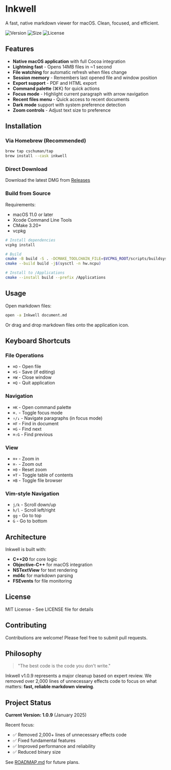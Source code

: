 # Inkwell

A fast, native markdown viewer for macOS. Clean, focused, and efficient.

![Version](https://img.shields.io/badge/version-1.0.9-blue)
![Size](https://img.shields.io/badge/size-608KB-green)
![License](https://img.shields.io/badge/license-MIT-brightgreen)

## Features

- **Native macOS application** with full Cocoa integration
- **Lightning fast** - Opens 14MB files in ~1 second
- **File watching** for automatic refresh when files change
- **Session memory** - Remembers last opened file and window position
- **Export support** - PDF and HTML export
- **Command palette** (⌘K) for quick actions
- **Focus mode** - Highlight current paragraph with arrow navigation
- **Recent files menu** - Quick access to recent documents
- **Dark mode** support with system preference detection
- **Zoom controls** - Adjust text size to preference

## Installation

### Via Homebrew (Recommended)

```bash
brew tap cschuman/tap
brew install --cask inkwell
```

### Direct Download

Download the latest DMG from [Releases](https://github.com/cschuman/inkwell/releases/latest)

### Build from Source

Requirements:
- macOS 11.0 or later
- Xcode Command Line Tools
- CMake 3.20+
- vcpkg

```bash
# Install dependencies
vcpkg install

# Build
cmake -B build -S . -DCMAKE_TOOLCHAIN_FILE=$VCPKG_ROOT/scripts/buildsystems/vcpkg.cmake
cmake --build build -j$(sysctl -n hw.ncpu)

# Install to /Applications
cmake --install build --prefix /Applications
```

## Usage

Open markdown files:
```bash
open -a Inkwell document.md
```

Or drag and drop markdown files onto the application icon.

## Keyboard Shortcuts

### File Operations
- `⌘O` - Open file
- `⌘S` - Save (if editing)
- `⌘W` - Close window
- `⌘Q` - Quit application

### Navigation
- `⌘K` - Open command palette
- `⌘.` - Toggle focus mode
- `↑/↓` - Navigate paragraphs (in focus mode)
- `⌘F` - Find in document
- `⌘G` - Find next
- `⌘⇧G` - Find previous

### View
- `⌘+` - Zoom in
- `⌘-` - Zoom out
- `⌘0` - Reset zoom
- `⌘T` - Toggle table of contents
- `⌘B` - Toggle file browser

### Vim-style Navigation
- `j/k` - Scroll down/up
- `h/l` - Scroll left/right
- `gg` - Go to top
- `G` - Go to bottom

## Architecture

Inkwell is built with:
- **C++20** for core logic
- **Objective-C++** for macOS integration
- **NSTextView** for text rendering
- **md4c** for markdown parsing
- **FSEvents** for file monitoring

## License

MIT License - See LICENSE file for details

## Contributing

Contributions are welcome! Please feel free to submit pull requests.

## Philosophy

> "The best code is the code you don't write."

Inkwell v1.0.9 represents a major cleanup based on expert review. We removed over 2,000 lines of unnecessary effects code to focus on what matters: **fast, reliable markdown viewing**.

## Project Status

**Current Version: 1.0.9** (January 2025)

Recent focus:
- ✅ Removed 2,000+ lines of unnecessary effects code
- ✅ Fixed fundamental features
- ✅ Improved performance and reliability
- ✅ Reduced binary size

See [ROADMAP.md](docs/ROADMAP.md) for future plans.